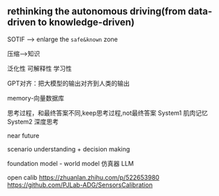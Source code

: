 ## rethinking the autonomous driving(from data-driven to knowledge-driven)

SOTIF --> enlarge the `safe&known` zone

压缩-->知识

泛化性
可解释性
学习性

GPT对齐：把大模型的输出对齐到人类的输出

memory-向量数据库

思考过程，和最终答案不同,keep思考过程,not最终答案
System1 肌肉记忆
System2 深度思考

near future

scenario understanding + decision making

foundation model - world model
仿真器
LLM

open calib
https://zhuanlan.zhihu.com/p/522653980
https://github.com/PJLab-ADG/SensorsCalibration